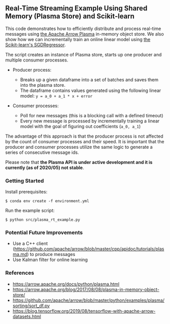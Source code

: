 ## Real-Time Streaming Example Using Shared Memory (Plasma Store) and Scikit-learn

This code demonstrates how to efficiently distribute and process real-time messages using [the Apache Arrow Plasma][1] in-memory object store. We also show how we can incrementally train an online linear model using [the Scikit-learn's SGDRegressor][2].

The script creates an instance of Plasma store, starts up one producer and multiple consumer processes. 

* Producer process:
  - Breaks up a given dataframe into a set of batches and saves them into the plasma store.
  - The dataframe contains values generated using the following linear model: ```y = a_0 + a_1 * x + error```

* Consumer processes:
  - Poll for new messages (this is a blocking call with a defined timeout)
  - Every new message is processed by incrementally training a linear model with the goal of figuring out coefficients (```a_0, a_1```)

The advantage of this approach is that the producer process is not affected by the count of consumer processes and their speed. It is important that the producer and consumer processes utilize the same logic to generate a series of consecutive message ids.

Please note that **the Plasma API is under active development and it is currently (as of 2020/05) not stable**.

### Getting Started

Install prerequisites:
```
$ conda env create -f environment.yml 
```
Run the example script:
```
$ python src/plasma_rt_example.py
```

### Potential Future Improvements
* Use a C++ client (https://github.com/apache/arrow/blob/master/cpp/apidoc/tutorials/plasma.md) to produce messages
* Use Kalman filter for online learning

### References

* https://arrow.apache.org/docs/python/plasma.html
* https://arrow.apache.org/blog/2017/08/08/plasma-in-memory-object-store/
* https://github.com/apache/arrow/blob/master/python/examples/plasma/sorting/sort_df.py
* https://blog.tensorflow.org/2019/08/tensorflow-with-apache-arrow-datasets.html

[1]: https://arrow.apache.org/docs/python/plasma.html
[2]: https://scikit-learn.org/stable/modules/generated/sklearn.linear_model.SGDRegressor.html
